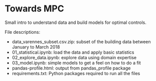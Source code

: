 # Towards MPC
Small intro to understand data and build models for optimal controls.

File descriptions:
+ data_varennes_subset.csv.zip: subset of the building data between January to March 2018
+ 01_statistical.ipynb: load the data and apply basic statistics
+ 02_explore_data.ipynb: explore data using domain expertise
+ 03_model.ipynb: simple models to get a feel on how to do a fit
+ pandas-profile.html: output from pandas_profile package
+ requirements.txt: Python packages required to run all the files
